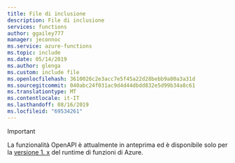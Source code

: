```yaml
---
title: File di inclusione
description: File di inclusione
services: functions
author: ggailey777
manager: jeconnoc
ms.service: azure-functions
ms.topic: include
ms.date: 05/14/2019
ms.author: glenga
ms.custom: include file
ms.openlocfilehash: 3610026c2e3acc7e5f45a22d28bebb9a00a3a31d
ms.sourcegitcommit: 040abc24f031ac9d4d44dbdd832e5d99b34a8c61
ms.translationtype: MT
ms.contentlocale: it-IT
ms.lasthandoff: 08/16/2019
ms.locfileid: "69534261"
---
```

> [!IMPORTANT]  
> La funzionalità OpenAPI è attualmente in anteprima ed è disponibile solo per la [versione 1. x](../articles/azure-functions/functions-versions.md#creating-1x-apps) del runtime di funzioni di Azure.